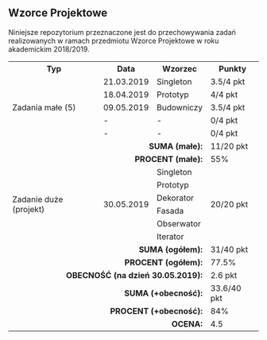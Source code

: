 ## Wzorce Projektowe

Niniejsze repozytorium przeznaczone jest do przechowywania
zadań realizowanych w ramach przedmiotu Wzorce Projektowe
w roku akademickim 2018/2019.

<table>
  <tr>
    <th>Typ</th>
    <th>Data</th>
    <th>Wzorzec</th>
    <th>Punkty</th>
  </tr>
  <tr>
    <td rowspan="5">Zadania małe (5)</td>
    <td>21.03.2019</td>
    <td>Singleton</td>
    <td>3.5/4 pkt</td>
  </tr>
  <tr>
    <td>18.04.2019</td>
    <td>Prototyp</td>
    <td>4/4 pkt</td>
  </tr>
  <tr>
    <td>09.05.2019</td>
    <td>Budowniczy</td>
    <td>3.5/4 pkt</td>
  </tr>
  <tr>
    <td>-</td>
    <td>-</td>
    <td>0/4 pkt</td>
  </tr>
  <tr>
    <td>-</td>
    <td>-</td>
    <td>0/4 pkt</td>
  </tr>
  <tr>
    <td colspan="3" align="right"><b>SUMA (małe):</b></td>
    <td>11/20 pkt</td>
  </tr>
  <tr>
    <td colspan="3" align="right"><b>PROCENT (małe):</b></td>
    <td>55%</td>
  </tr>
  <tr>
    <td rowspan="6">
      Zadanie duże (projekt)
    </td>
    <td rowspan="6">30.05.2019</td>
    <td>Singleton</td>
    <td rowspan="6">20/20 pkt</td>
  </tr>
  <tr>
    <td>Prototyp</td>
  </tr>
  <tr>
    <td>Dekorator</td>
  </tr>
  <tr>
    <td>Fasada</td>
  </tr>
  <tr>
    <td>Obserwator</td>
  </tr>
  <tr>
    <td>Iterator</td>
  </tr>
  <tr>
    <td colspan="3" align="right"><b>SUMA (ogółem):</b></td>
    <td>31/40 pkt</td>
  </tr>
  <tr>
    <td colspan="3" align="right"><b>PROCENT (ogółem):</b></td>
    <td>77.5%</td>
  </tr>
  <tr>
    <td colspan="3" align="right"><b>OBECNOŚĆ (na dzień 30.05.2019):</b></td>
    <td>2.6 pkt</td>
  </tr>
  <tr>
    <td colspan="3" align="right"><b>SUMA (+obecność):</b></td>
    <td>33.6/40 pkt</td>
  </tr>
  <tr>
    <td colspan="3" align="right"><b>PROCENT (+obecność):</b></td>
    <td>84%</td>
  </tr>
  <tr>
    <td colspan="3" align="right"><b>OCENA:</b></td>
    <td>4.5</td>
  </tr>
</table>
